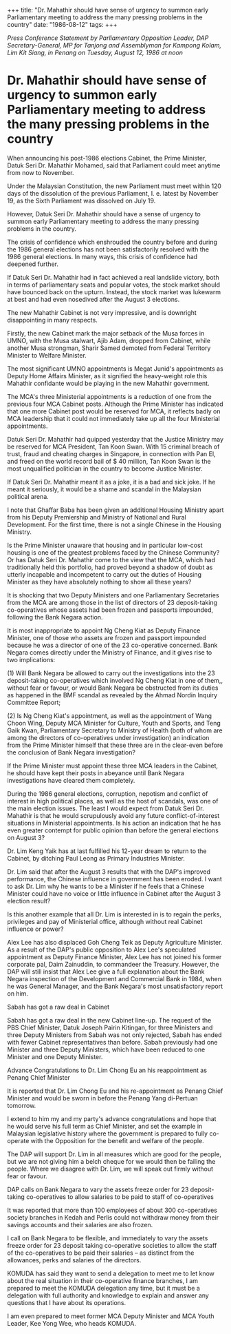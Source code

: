 +++ 
title: "Dr. Mahathir should have sense of urgency to summon early Parliamentary meeting to address the many pressing problems in the country"
date: "1986-08-12"
tags:
+++

_Press Conference Statement by Parliamentary Opposition Leader, DAP Secretary-General, MP for Tanjong and Assemblyman for Kampong Kolam, Lim Kit Siang, in Penang on Tuesday, August 12, 1986 at noon_

# Dr. Mahathir should have sense of urgency to summon early Parliamentary meeting to address the many pressing problems in the country

When announcing his post-1986 elections Cabinet, the Prime Minister, Datuk Seri Dr. Mahathir Mohamed, said that Parliament could meet anytime from now to November.</u>

Under the Malaysian Constitution, the new Parliament must meet within 120 days of the dissolution of the previous Parliament, I. e. latest by November 19, as the Sixth Parliament was dissolved on July 19.

However, Datuk Seri Dr. Mahathir should have a sense of urgency to summon early Parliamentary meeting to address the many pressing problems in the country.

The crisis of confidence which enshrouded the country before and during the 1986 general elections has not been satisfactorily resolved with the 1986 general elections. In many ways, this crisis of confidence had deepened further.

If Datuk Seri Dr. Mahathir had in fact achieved a real landslide victory, both in terms of parliamentary seats and popular votes, the stock market should have bounced back on the upturn. Instead, the stock market was lukewarm at best and had even nosedived after the August 3 elections.

The new Mahathir Cabinet is not very impressive, and is downright disappointing in many respects.

Firstly, the new Cabinet mark the major setback of the Musa forces in UMNO, with the Musa stalwart, Ajib Adam, dropped from Cabinet, while another Musa strongman, Sharir Samed demoted from Federal Territory Minister to Welfare Minister.

The most significant UMNO appointments is Megat Junid's appointments as Deputy Home Affairs Minister, as it signified the heavy-weight role this Mahathir confidante would be playing in the new Mahathir government.

The MCA's three Ministerial appointments is a reduction of one from the previous four MCA Cabinet posts. Although the Prime Minister has indicated that one more Cabinet post would be reserved for MCA, it reflects badly on MCA leadership that it could not immediately take up all the four Ministerial appointments. 	

Datuk Seri Dr. Mahathir had quipped yesterday that the Justice Ministry may be reserved for MCA President, Tan Koon Swan. With 15 criminal breach of trust, fraud and cheating charges in Singapore, in connection with Pan El, and freed on the world record bail of $ 40 million, Tan Koon Swan is the most unqualified politician in the country to become Justice Minister.

If Datuk Seri Dr. Mahathir meant it as a joke, it is a bad and sick joke. If he meant it seriously, it would be a shame and scandal in the Malaysian political arena.

I note that Ghaffar Baba has been given an additional Housing Ministry apart from his Deputy Premiership and Ministry of National and Rural Development. For the first time, there is not a single Chinese in the Housing Ministry.

Is the Prime Minister unaware that housing and in particular low-cost housing is one of the greatest problems faced by the Chinese Community? Or has Datuk Seri Dr. Mahathir come to the view that the MCA, which had traditionally held this portfolio, had proved beyond a shadow of doubt as utterly incapable and incompetent to carry out the duties of Housing Minister as they have absolutely nothing to show all these years?

It is shocking that two Deputy Ministers and one Parliamentary Secretaries from the MCA are among those in the list of directors of 23 deposit-taking co-operatives whose assets had been frozen and passports impounded, following the Bank Negara action.

It is most inappropriate to appoint Ng Cheng Kiat as Deputy Finance Minister, one of those who assets are frozen and passport impounded because he was a director of one of the 23 co-operative concerned. Bank Negara comes directly under the Ministry of Finance, and it gives rise to two implications:

(1)	Will Bank Negara be allowed to carry out the investigations into the 23 deposit-taking co-operatives which involved Ng Cheng Kiat in one of them,, without fear or favour, or would Bank Negara be obstructed from its duties as happened in the BMF scandal as revealed by the Ahmad Nordin Inquiry Committee Report;

(2)	Is Ng Cheng Kiat's appointment, as well as the appointment of Wang Choon Wing, Deputy MCA Minister for Culture, Youth and Sports, and Teng Gaik Kwan, Parliamentary Secretary to Ministry of Health (both of whom are among the directors of co-operatives under investigation) an indication from the Prime Minister himself that these three are in the clear-even before the conclusion of Bank Negara investigation?

If the Prime Minister must appoint these three MCA leaders in the Cabinet, he should have kept their posts in abeyance until Bank Negara investigations have cleared them completely.

During the 1986 general elections, corruption, nepotism and conflict of interest in high political places, as well as the host of scandals, was one of the main election issues. The least I would expect from Datuk Seri Dr. Mahathir is that he would scrupulously avoid any future conflict-of-interest situations in Ministerial appointments. Is his action an indication that he has even greater contempt for public opinion than before the general elections on August 3?

Dr. Lim Keng Yaik has at last fulfilled his 12-year dream to return to the Cabinet, by ditching Paul Leong as Primary Industries Minister.

Dr. Lim said that after the August 3 results that with the DAP's improved performance, the Chinese influence in government has been eroded. I want to ask Dr. Lim why he wants to be a Minister if he feels that a Chinese Minister could have no voice or little influence in Cabinet after the August 3 election result?

Is this another example that all Dr. Lim is interested in is to regain the perks, privileges and pay of Ministerial office, although without real Cabinet influence or power?

Alex Lee has also displaced Goh Cheng Teik as Deputy Agriculture Minister. As a result of the DAP's public opposition to Alex Lee's speculated appointment as Deputy Finance Minister, Alex Lee has not joined his former corporate pal, Daim Zainuddin, to commandeer the Treasury. However, the DAP will still insist that Alex Lee give a full explanation about the Bank Negara inspection of the Development and Commercial Bank in 1984, when he was General Manager, and the Bank Negara's most unsatisfactory report on him.

Sabah has got a raw deal in Cabinet

Sabah has got a raw deal in the new Cabinet line-up. The request of the PBS Chief Minister, Datuk Joseph Pairin Kitingan, for three Ministers and three Deputy Ministers from Sabah was not only rejected, Sabah has ended with fewer Cabinet representatives than before. Sabah previously had one Minister and three Deputy Ministers, which have been reduced to one Minister and one Deputy Minister.

Advance Congratulations to Dr. Lim Chong Eu an his reappointment as Penang Chief Minister		

It is reported that Dr. Lim Chong Eu and his re-appointment as Penang Chief Minister and would be sworn in before the Penang Yang di-Pertuan tomorrow.

I extend to him my and my party's advance congratulations and hope that he would serve his full term as Chief Minister, and set the example in Malaysian legislative history where the government is prepared to fully co-operate with the Opposition for the benefit and welfare of the people.

The DAP will support Dr. Lim in all measures which are good for the people, but we are not giving him a belch cheque for we would then be failing the people. Where we disagree with Dr. Lim, we will speak out firmly without fear or favour.

DAP calls on Bank Negara to vary the assets freeze order for 23 deposit-taking co-operatives to allow salaries to be paid to staff of co-operatives								

It was reported that more than 100 employees of about 300 co-operatives society branches in Kedah and Perlis could not withdraw money from their savings accounts and their salaries are also frozen.

I call on Bank Negara to be flexible, and immediately to vary the assets freeze order for 23 deposit taking co-operative societies to allow the staff of the co-operatives to be paid their salaries – as distinct from the allowances, perks and salaries of the directors.

KOMUDA has said they want to send a delegation to meet me to let know about the real situation in their co-operative finance branches, I am prepared to meet the KOMUDA delegation any time, but it must be a delegation with full authority and knowledge to explain and answer any questions that I have about its operations.

I am even prepared to meet former MCA Deputy Minister and MCA Youth Leader, Kee Yong Wee, who heads KOMUDA.
 
